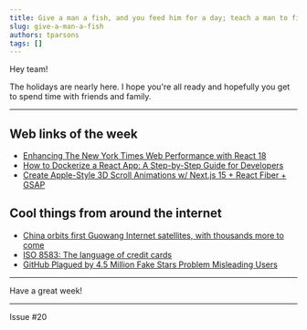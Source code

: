 ```yaml
---
title: Give a man a fish, and you feed him for a day; teach a man to fish and you feed him for a lifetime - Lao Tzu
slug: give-a-man-a-fish
authors: tparsons
tags: []
---
```


Hey team!

The holidays are nearly here. I hope you're all ready and hopefully you get to spend time with friends and family.

---

## Web links of the week

- [Enhancing The New York Times Web Performance with React 18](https://open.nytimes.com/enhancing-the-new-york-times-web-performance-with-react-18-d6f91a7c5af8)
- [How to Dockerize a React App: A Step-by-Step Guide for Developers](https://www.docker.com/blog/how-to-dockerize-react-app/)
- [Create Apple-Style 3D Scroll Animations w/ Next.js 15 + React Fiber + GSAP](https://www.youtube.com/watch?v=KsHfbqR4rag)

## Cool things from around the internet

- [China orbits first Guowang Internet satellites, with thousands more to come](https://arstechnica.com/space/2024/12/china-orbits-first-guowang-internet-satellites-with-thousands-more-to-come/)
- [ISO 8583: The language of credit cards](https://increase.com/articles/iso-8583-the-language-of-credit-cards)
- [GitHub Plagued by 4.5 Million Fake Stars Problem Misleading Users](https://cyberinsider.com/github-plagued-by-4-5-million-fake-stars-problem-misleading-users)

---

Have a great week!

---

Issue #20
